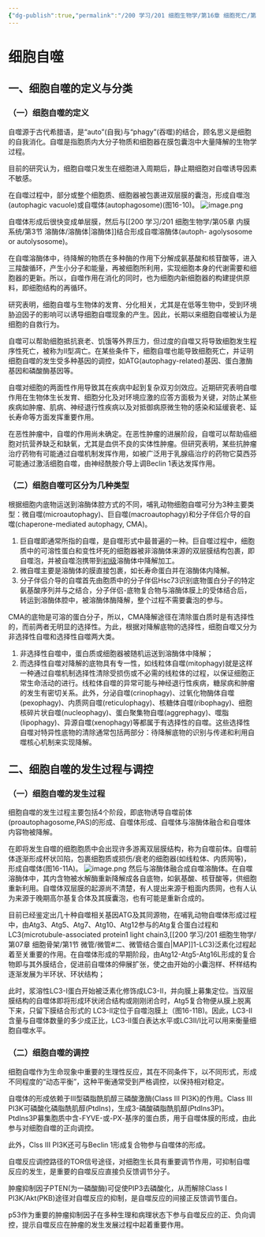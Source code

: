 ```yaml
---
{"dg-publish":true,"permalink":"/200 学习/201 细胞生物学/第16章 细胞死亡/第3节 细胞自噬/细胞自噬/","title":"细胞自噬","created":"2024-01-29T13:52:43.458+08:00","updated":"2024-01-29T15:14:17.653+08:00"}
---
```


# 细胞自噬
## 一、细胞自噬的定义与分类
### （一）细胞自噬的定义
自噬源于古代希腊语，是“auto”(自我)与“phagy”(吞噬)的结合，顾名思义是细胞的自我消化。自噬是指胞质内大分子物质和细胞器在膜包囊泡中大量降解的生物学过程。

目前的研究认为，细胞自噬只发生在细胞进入周期后，静止期细胞对自噬诱导因素不敏感。

在自噬过程中，部分或整个细胞质、细胞器被包裹进双层膜的囊泡，形成自噬泡(autophagic vacuole)或自噬体(autophagosome)(图16-10)。
![image.png](https://cdn.jsdelivr.net/gh/Dolan-Lance/Image-Jiang/202401291451201.jpg)

自噬体形成后很快变成单层膜，然后与[[200 学习/201 细胞生物学/第05章 内膜系统/第3节 溶酶体/溶酶体\|溶酶体]]结合形成自噬溶酶体(autoph- agolysosome or autolysosome)。

在自噬溶酶体中，待降解的物质在多种酶的作用下分解成氨基酸和核苷酸等，进入三羧酸循环，产生小分子和能量，再被细胞所利用，实现细胞本身的代谢需要和细胞器的更新。所以，自噬作用在消化的同时，也为细胞内新细胞器的构建提供原料，即细胞结构的再循环。

研究表明，细胞自噬与生物体的发育、分化相关，尤其是在低等生物中，受到环境胁迫因子的影响可以诱导细胞自噬现象的产生。因此，长期以来细胞自噬被认为是细胞的自救行为。

自噬可以帮助细胞抵抗衰老、饥饿等外界压力，但过度的自噬又将导致细胞发生程序性死亡，被称为Ⅱ型凋亡。在某些条件下，细胞自噬也能导致细胞死亡，并证明细胞自噬的发生受多种基因的调控，如ATG(autophagy-related)基因、蛋白激酶基因和磷酸酶基因等。

自噬对细胞的两面性作用导致其在疾病中起到复杂双刃剑效应。近期研究表明自噬作用在生物体生长发育、细胞分化及对环境应激的应答方面极为关键，对防止某些疾病如肿瘤、肌病、神经退行性疾病以及对抵御病原微生物的感染和延缓衰老、延长寿命等方面发挥重要作用。

在恶性肿瘤中，自噬的作用尚未确定。在恶性肿瘤的进展阶段，自噬可以帮助癌细胞对抗营养缺乏和缺氧，尤其是血供不良的实体性肿瘤。但研究表明，某些抗肿瘤治疗药物有可能通过自噬机制发挥作用，如被广泛用于乳腺癌治疗的药物它莫西芬可能通过激活细胞自噬，由神经酰胺介导上调Beclin 1表达发挥作用。
### （二）细胞自噬可区分为几种类型
根据细胞内底物运送到溶酶体腔方式的不同，哺乳动物细胞自噬可分为3种主要类型：微自噬(microautophagy)、巨自噬(macroautophagy)和分子伴侣介导的自噬(chaperone-mediated autophagy, CMA)。
1. 巨自噬即通常所指的自噬，是自噬形式中最普遍的一种。巨自噬过程中，细胞质中的可溶性蛋白和变性坏死的细胞器被非溶酶体来源的双层膜结构包裹，即自噬泡，并被自噬泡携带到<u>初级</u>溶酶体中降解加工。
2. 微自噬主要是溶酶体的膜直接包裹，如长寿命蛋白并在溶酶体内降解。
3. 分子伴侣介导的自噬首先由胞质中的分子伴侣Hsc73识别底物蛋白分子的特定氨基酸序列并与之结合，分子伴侣-底物复合物与溶酶体膜上的受体结合后，转运到溶酶体腔中，被溶酶体酶降解，整个过程不需要囊泡的参与。

CMA的底物是可溶的蛋白分子，所以，CMA降解途径在清除蛋白质时是有选择性的，而前两者无明显的选择性。为此，根据对降解底物的选择性，细胞自噬又分为非选择性自噬和选择性自噬两大类。
1. 非选择性自噬中，蛋白质或细胞器被随机运送到溶酶体中降解；
2. 而选择性自噬对降解的底物具有专一性，如线粒体自噬(mitophagy)就是这样一种通过自噬机制选择性清除受损伤或不必需的线粒体的过程，以保证细胞正常生命活动的进行。线粒体自噬的异常可能与神经退行性疾病，糖尿病和肿瘤的发生有密切关系。此外，分泌自噬(crinophagy)、过氧化物酶体自噬(pexophagy)、内质网自噬(reticulophagy)、核糖体自噬(ribophagy)、细胞核碎片状自噬(nucleophagy)、蛋白聚集物自噬(aggrephagy)、噬脂(lipophagy)、异源自噬(xenophagy)等都属于有选择性的自噬。这些选择性自噬对特异性底物的清除通常包括两部分：待降解底物的识别与传递和利用自噬核心机制来实现降解。
## 二、细胞自噬的发生过程与调控
### （一）细胞自噬的发生过程
细胞自噬的发生过程主要包括4个阶段，即底物诱导自噬前体(proautophagosome,PAS)的形成、自噬体形成、自噬体与溶酶体融合和自噬体内容物被降解。

在即将发生自噬的细胞胞质中会出现许多游离双层膜结构，称为自噬前体。自噬前体逐渐形成杯状凹陷，包裹细胞质或损伤/衰老的细胞器(如线粒体、内质网等)，形成自噬体(图16-11A)。
![image.png](https://cdn.jsdelivr.net/gh/Dolan-Lance/Image-Jiang/202401291452936.jpg)
然后与溶酶体融合成自噬溶酶体。在自噬溶酶体中，其内含物被水解酶重新降解成各自底物，如氨基酸、核苷酸等，供细胞重新利用。自噬体双层膜的起源尚不清楚，有人提出来源于粗面内质网，也有人认为来源于晚期高尔基复合体及其膜囊泡，也有可能是重新合成的。

目前已经鉴定出几十种自噬相关基因ATG及其同源物，在哺乳动物自噬体形成过程中，由Atg3、Atg5、Atg7、Atg10、Atg12参与的Atg复合蛋白过程和LC3(microtubule-associated protein1 light chain3,[[200 学习/201 细胞生物学/第07章 细胞骨架/第1节 微管/微管#二、微管结合蛋白\|MAP]]1-LC3)泛素化过程起着至关重要的作用。在自噬体形成的早期阶段，由Atg12-Atg5-Atg16L形成的复合物即与其外膜结合，促进前自噬体的伸展扩张，使之由开始的小囊泡样、杯样结构逐渐发展为半环状、环状结构；

此时，浆溶性LC3-Ⅰ蛋白开始被泛素化修饰成LC3-Ⅱ，并向膜上募集定位。当双层膜结构的自噬体即将形成环状闭合结构或刚刚闭合时，Atg5复合物便从膜上脱离下来，只留下膜结合形式的 LC3-Ⅱ定位于自噬泡膜上（图16-11B)。因此，LC3-Ⅱ含量与自噬体数量的多少成正比，LC3-Ⅱ蛋白表达水平或LC3Ⅱ/I比可以用来衡量细胞自噬水平。
### （二）细胞自噬的调控
细胞自噬作为生命现象中重要的生理性反应，其在不同条件下，以不同形式，形成不同程度的“动态平衡”，这种平衡通常受到严格调控，以保持相对稳定。

自噬体的形成依赖于Ⅲ型磷脂酰肌醇三磷酸激酶(Class Ⅲ PI3K)的作用。Class Ⅲ PI3K可磷酸化磷脂酰肌醇(PtdIns)，生成3-磷酸磷脂酰肌醇(PtdIns3P)。PtdIns3P募集胞质中含-FYVE-或-PX-基序的蛋白质，用于自噬体膜的形成，由此参与对细胞自噬的正向调控。

此外，Clss Ⅲ PI3K还可与Beclin 1形成复合物参与自噬体的形成。

自噬反应调控路径的TOR信号途径，对细胞生长具有重要调节作用，可抑制自噬反应的发生，是重要的自噬反应直接负反馈调节分子。

肿瘤抑制因子PTEN(为一磷酸酶)可促使PIP3去磷酸化，从而解除Class I PI3K/Akt(PKB)途径对自噬反应的抑制，是自噬反应的间接正反馈调节蛋白。

p53作为重要的肿瘤抑制因子在多种生理和病理状态下参与自噬反应的正、负向调控，提示自噬反应在肿瘤的发生发展过程中起着重要作用。


